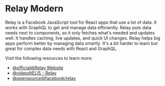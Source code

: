 # Relay Modern

Relay is a Facebook JavaScript tool for React apps that use a lot of data. It works with GraphQL to get and manage data efficiently. Relay puts data needs next to components, so it only fetches what's needed and updates well. It handles caching, live updates, and quick UI changes. Relay helps big apps perform better by managing data smartly. It's a bit harder to learn but great for complex data needs with React and GraphQL.

Visit the following resources to learn more:

- [@official@Relay Website](https://relay.dev/)
- [@video@ELI5 - Relay](https://www.youtube.com/watch?v=A4POd93GI_I)
- [@opensource@facebook/relay](https://github.com/facebook/relay)
